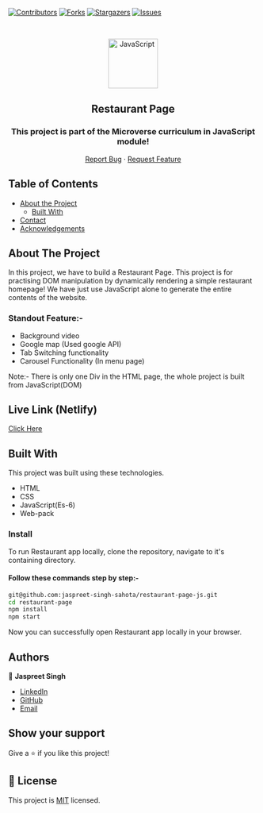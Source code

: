 <!--
*** Thanks for checking out this README Template. If you have a suggestion that would
*** make this better, please fork the repo and create a pull request or simply open
*** an issue with the tag "enhancement".
*** Thanks again! Now go create something AMAZING! :D
-->

<!-- PROJECT SHIELDS -->
<!--
*** I'm using markdown "reference style" links for readability.
*** Reference links are enclosed in brackets [ ] instead of parentheses ( ).
*** See the bottom of this document for the declaration of the reference variables
*** for contributors-url, forks-url, etc. This is an optional, concise syntax you may use.
*** https://www.markdownguide.org/basic-syntax/#reference-style-links
-->
[![Contributors][contributors-shield]][contributors-url]
[![Forks][forks-shield]][forks-url]
[![Stargazers][stars-shield]][stars-url]
[![Issues][issues-shield]][issues-url]

<!-- PROJECT LOGO -->

<br />
<p align="center">
  <a href="git@github.com:jaspreet-singh-sahota/restaurant-page-js.git">
    <p align="center"> <img src="https://user-images.githubusercontent.com/55361440/87301597-7d9f1800-c52d-11ea-84e7-7a5684626b3f.png" alt="JavaScript" width="100" height="100"> </p>
  </a>

  <h2 align="center">Restaurant Page</h2>
  <h3 align="center"> This project is part of the Microverse curriculum in JavaScript module! </h3>

  <p align="center">
    <a href="https://github.com/jaspreet-singh-sahota/restaurant-page-js/issues">Report Bug</a>
    · 
    <a href="https://github.com/jaspreet-singh-sahota/restaurant-page-js/issues">Request Feature</a>
  </p>
</p>

<!-- TABLE OF CONTENTS -->
## Table of Contents

* [About the Project](#about-the-project)
  * [Built With](#built-with)
* [Contact](#Authors)
* [Acknowledgements](#acknowledgements)

<!-- ABOUT THE PROJECT -->
## About The Project

In this project, we have to build a Restaurant Page. This project is for practising DOM manipulation by dynamically rendering a simple restaurant homepage! We have just use JavaScript alone to generate the entire contents of the website.

### Standout Feature:-

- Background video
- Google map (Used google API)
- Tab Switching functionality
- Carousel Functionality (In menu page)

Note:- There is only one Div in the HTML page, the whole project is built from JavaScript(DOM)

## Live Link (Netlify)

[Click Here](https://vigorous-hoover-ff1eb2.netlify.app)


<!-- BUILD WITH -->
## Built With

This project was built using these technologies.
* HTML
* CSS
* JavaScript(Es-6)
* Web-pack


### Install

To run Restaurant app locally, clone the repository, navigate to it's containing directory.

#### Follow these commands step by step:-

```bash
git@github.com:jaspreet-singh-sahota/restaurant-page-js.git
cd restaurant-page
npm install
npm start
```

Now you can successfully open Restaurant app locally in your browser.

<!-- CONTACT -->
## Authors

👤 **Jaspreet Singh** 
    
- [LinkedIn](https://www.linkedin.com/in/jaspreet-singh-a28286146/)
- [GitHub](https://github.com/jaspreet-singh-sahota)
- [Email](jaspreetsinghjassi01@gmail.com)


## Show your support

Give a ⭐️ if you like this project!

<!-- MARKDOWN LINKS & IMAGES -->
<!-- https://www.markdownguide.org/basic-syntax/#reference-style-links -->
[contributors-shield]: https://img.shields.io/github/contributors/jaspreet-singh-sahota/restaurant-page-js.svg?style=flat-square
[contributors-url]: https://github.com/jaspreet-singh-sahota/restaurant-page-js/graphs/contributors
[forks-shield]: https://img.shields.io/github/forks/jaspreet-singh-sahota/restaurant-page-js.svg?style=flat-square
[forks-url]: https://github.com/jaspreet-singh-sahota/restaurant-page-js/network/members
[stars-shield]: https://img.shields.io/github/stars/jaspreet-singh-sahota/restaurant-page-js.svg?style=flat-square
[stars-url]: https://github.com/jaspreet-singh-sahota/restaurant-page-js/stargazers
[issues-shield]: https://img.shields.io/github/issues/jaspreet-singh-sahota/restaurant-page-js.svg?style=flat-square
[issues-url]: https://github.com/jaspreet-singh-sahota/restaurant-page-js/issues

## 📝 License

This project is [MIT](https://opensource.org/licenses/MIT) licensed.
